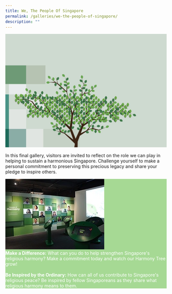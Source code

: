 ```yaml
---
title: We, The People Of Singapore
permalink: /galleries/we-the-people-of-singapore/
description: ""
---
```

![GALLERY FOUR: WE, THE PEOPLE OF SINGAPORE](/images/g4-tree.jpg)

In this final gallery, visitors are invited to reflect on the role we can play in helping to sustain a harmonious Singapore. Challenge yourself to make a personal commitment to preserving this precious legacy and share your pledge to inspire others.

<div class="row" style="background:#a6d994; color:#fff;">
<div class="col is-4">
	<img src="/images/G4_highlights.jpg" />
	</div>
	<div class="col is-8"><b>Make a Difference:</b>  What can you do to help strengthen Singapore's religious harmony? Make a commitment today and watch our Harmony Tree grow! <br /><br /><b>Be Inspired by the Ordinary:</b> How can all of us contribute to Singapore's religious peace? Be inspired by fellow Singaporeans as they share what religious harmony means to them.</div></div>